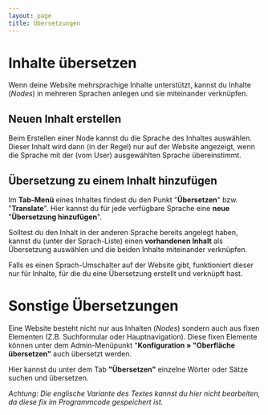 ```yaml
---
layout: page
title: Übersetzungen
---
```


# Inhalte übersetzen

Wenn deine Website mehrsprachige Inhalte unterstützt, kannst du Inhalte (*Nodes*) in mehreren Sprachen anlegen und sie miteinander verknüpfen.


## Neuen Inhalt erstellen

Beim Erstellen einer Node kannst du die Sprache des Inhaltes auswählen. Dieser Inhalt wird dann (in der Regel) nur auf der Website angezeigt, wenn die Sprache mit der (vom User) ausgewählten Sprache übereinstimmt.

## Übersetzung zu einem Inhalt hinzufügen

Im **Tab-Menü** eines Inhaltes findest du den Punkt "**Übersetzen**" bzw. "**Translate**". Hier kannst du für jede verfügbare Sprache eine **neue** "**Übersetzung hinzufügen**".

Solltest du den Inhalt in der anderen Sprache bereits angelegt haben, kannst du (unter der Sprach-Liste) einen **vorhandenen Inhalt** als Übersetzung auswählen und die beiden Inhalte miteinander verknüpfen.

Falls es einen Sprach-Umschalter auf der Website gibt, funktioniert dieser nur für Inhalte, für die du eine Übersetzung erstellt und verknüpft hast.

# Sonstige Übersetzungen

Eine Website besteht nicht nur aus Inhalten (*Nodes*) sondern auch aus fixen Elementen (Z.B. Suchformular oder Hauptnavigation). Diese fixen Elemente können unter dem Admin-Menüpunkt "**Konfiguration » "Oberfläche übersetzen"** auch übersetzt werden.

Hier kannst du unter dem Tab **"Übersetzen"** einzelne Wörter oder Sätze suchen und übersetzen.

*Achtung: Die englische Variante des Textes kannst du hier nicht bearbeiten, da diese fix im Programmcode gespeichert ist.*
